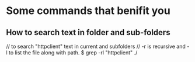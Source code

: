 # Some commands that benifit you

## How to search text in folder and sub-folders

// to search "httpclient" text in current and subfolders
// -r is recursive and -l to list the file along with path.
$ grep -rl "httpclient" ./
